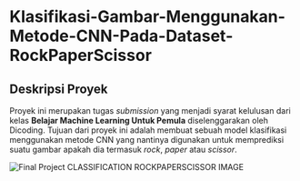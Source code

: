 # Klasifikasi-Gambar-Menggunakan-Metode-CNN-Pada-Dataset-RockPaperScissor

## Deskripsi Proyek
Proyek ini merupakan tugas *submission* yang menjadi syarat kelulusan dari kelas **Belajar Machine Learning Untuk Pemula** diselenggarakan oleh Dicoding. Tujuan dari proyek ini adalah membuat sebuah model klasifikasi menggunakan metode CNN yang nantinya digunakan untuk memprediksi suatu gambar apakah dia termasuk *rock*, *paper* atau *scissor*.


![Final Project CLASSIFICATION ROCKPAPERSCISSOR IMAGE](https://github.com/FirmanDSyahPutra/Klasifikasi-Gambar/assets/154846703/be5fea78-03d3-46d3-ab0a-ca8e216bbf8a)

